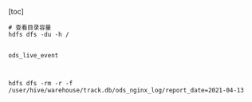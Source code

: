 [toc]

<extoc></extoc>



```shell
# 查看目录容量
hdfs dfs -du -h /


ods_live_event



hdfs dfs -rm -r -f /user/hive/warehouse/track.db/ods_nginx_log/report_date=2021-04-13
```

